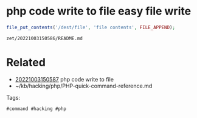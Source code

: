 # php code write to file easy file write
```php
file_put_contents('/dest/file', 'file contents', FILE_APPEND);
```

` zet/20221003150586/README.md `

# Related

- [20221003150587](/zet/20221003150587/README.md) php code write to file
- ~/kb/hacking/php/PHP-quick-command-reference.md

Tags:

    #command #hacking #php 

